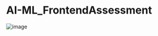 # AI-ML_FrontendAssessment
![image](https://github.com/eaglementality/AI-ML_FrontendAssessment/assets/97172881/181c1438-8a03-47ec-9011-4190fd106b81)
